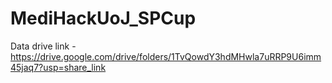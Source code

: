 # MediHackUoJ_SPCup

Data drive link - https://drive.google.com/drive/folders/1TvQowdY3hdMHwla7uRRP9U6imm45jaq7?usp=share_link
